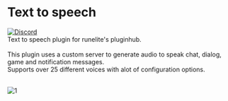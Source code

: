 # Text to speech
[![Discord](https://img.shields.io/discord/905411059240800287.svg?label=&logo=discord&logoColor=ffffff&color=7389D8&labelColor=6A7EC2)](https://discord.gg/jDv3EZeQuD) <br>
Text to speech plugin for runelite's pluginhub. <br> <br>
This plugin uses a custom server to generate audio to speak chat, dialog, game and notification messages. <br>
Supports over 25 different voices with alot of configuration options. <br> <br>

![1](https://user-images.githubusercontent.com/96830417/218274002-fe988b13-0437-432d-a5a7-8b9114030f8d.png)
